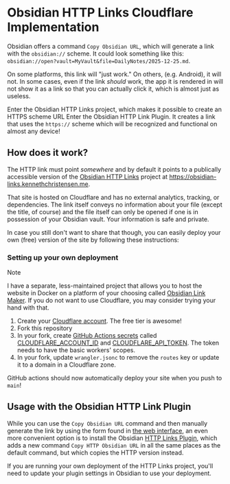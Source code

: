 # Obsidian HTTP Links Cloudflare Implementation

Obsidian offers a command `Copy Obsidian URL`, which will generate a link with the `obsidian://` scheme. It could look something like this: `obsidian://open?vault=MyVault&file=DailyNotes/2025-12-25.md`.

On some platforms, this link will "just work." On others, (e.g. Android), it will not. In some cases, even if the link _should_ work, the app it is rendered in will not show it as a link so that you can actually click it, which is almost just as useless.

Enter the Obsidian HTTP Links project, which makes it possible to create an HTTPS scheme URL Enter the Obsidian HTTP Link Plugin. It creates a link that uses the `https://` scheme which will be recognized and functional on almost any device!

## How does it work?

The HTTP link must point _somewhere_ and by default it points to a publically accessible version of the [Obsidian HTTP Links](https://github.com/kennethac/obsidian-http-links) project at https://obsidian-links.kennethchristensen.me.

That site is hosted on Cloudflare and has no external analytics, tracking, or dependencies. The link itself conveys no information about your file (except the title, of course) and the file itself can only be opened if one is in possession of your Obsidian vault. Your information is safe and private.

In case you still don't want to share that though, you can easily deploy your own (free) version of the site by following these instructions:

### Setting up your own deployment

> [!NOTE]
> I have a separate, less-maintained project that allows you to host the website in Docker on a platform of your choosing called [Obsidian Link Maker](https://github.com/kennethac/obsidian-link-maker). If you do not want to use Cloudflare, you may consider trying your hand with that.

1. Create your [Cloudflare account](https://developers.cloudflare.com/). The free tier is awesome!
2. Fork this repository
3. In your fork, create [GitHub Actions secrets](https://docs.github.com/en/actions/how-tos/security-for-github-actions/security-guides/using-secrets-in-github-actions) called [CLOUDFLARE_ACCOUNT_ID](https://developers.cloudflare.com/fundamentals/account/find-account-and-zone-ids/) and [CLOUDFLARE_API_TOKEN](https://developers.cloudflare.com/fundamentals/api/get-started/create-token/). The token needs to have the basic workers' scopes.
4. In your fork, update `wrangler.jsonc` to remove the `routes` key or update it to a domain in a Cloudflare zone.

GitHub actions should now automatically deploy your site when you push to `main`!

## Usage with the Obsidian HTTP Link Plugin

While you can use the `Copy Obsidian URL` command and then manually generate the link by using the form found in [the web interface](https://obsidian-links.kennethchristensen.me), an even more convenient option is to install the Obsidian [HTTP Links Plugin](https://github.com/kennethac/obsidian-http-links-plugin), which adds a new command `Copy HTTP Obsidian URL` in all the same places as the default command, but which copies the HTTP version instead.

If you are running your own deployment of the HTTP Links project, you'll need to update your plugin settings in Obsidian to use your deployment.